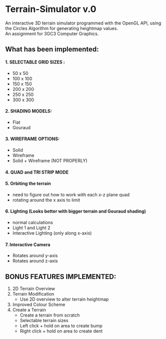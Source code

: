# Terrain-Simulator v.0
An interactive 3D terrain simulator programmed with the OpenGL API, using the Circles Algorithm for generating heightmap values.  
An assignment for 3GC3 Computer Graphics.

## What has been implemented:
#### 1. SELECTABLE GRID SIZES : 
   - 50 x 50
   - 100 x 100
   - 150 x 150
   - 200 x 200
   - 250 x 250
   - 300 x 300
#### 2. SHADING MODELS: 
   - Flat
   - Gouraud
#### 3. WIREFRAME OPTIONS: 
   - Solid	      
   - Wireframe
   - Solid + Wireframe (NOT PROPERLY)
#### 4. QUAD and TRI STRIP MODE
#### 5. Orbiting the terrain 
   - need to figure out how to work with each x-z plane quad
   - rotating around the x axis to limit
#### 6. Lighting (Looks better with bigger terrain and Gouraud shading)
   - normal calculations
   - Light 1 and Light 2
   - Interactive Lighting (only along x-axis)
#### 7. Interactive Camera
   - Rotates around y-axis
   - Rotates around z-axis

## BONUS FEATURES IMPLEMENTED:
1. 2D Terrain Overview
2. Terrain Modification
   - Use 2D overview to alter terrain heightmap
3. Improved Colour Scheme
4. Create a Terrain 
   - Create a terrain from scratch
   - Selectable terrain sizes 
   - Left click + hold on area to create bump
   - Right click + hold on area to create dent 
